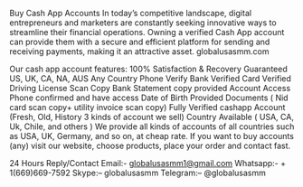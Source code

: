 Buy Cash App Accounts
In today’s competitive landscape, digital entrepreneurs and marketers are constantly seeking innovative ways to streamline their financial operations. Owning a verified Cash App account can provide them with a secure and efficient platform for sending and receiving payments, making it an attractive asset. globalusasmm.com

Our cash app account features:
100% Satisfaction & Recovery Guaranteed
US, UK, CA, NA, AUS Any Country Phone Verify
Bank Verified
Card Verified
Driving License Scan Copy
Bank Statement copy provided
Account Access
Phone confirmed and have access
Date of Birth Provided
Documents ( Nid card scan copy+ utility invoice scan copy)
Fully Verified cashapp Account (Fresh, Old, History 3 kinds of account we sell)
Country Available ( USA, CA, Uk, Chile, and others )
We provide all kinds of accounts of all countries such as USA, UK, Germany, and so on, at cheap rate. If you want to buy accounts (any) visit our website, choose products, place your order and contact fast.

24 Hours Reply/Contact
Email:- globalusasmm1@gmail.com
Whatsapp:- + 1(669)669-7592
Skype:– globalusasmm
Telegram:– @globalusasmm
